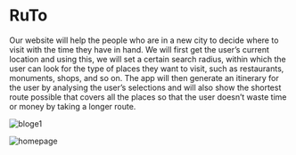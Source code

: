 # RuTo
Our website will help the people who are in a new city to decide where to visit with the time they have in hand. We will first get the user’s current location and using this, we will set a certain search radius, within which the user can look for the type of places they want to visit, such as restaurants, monuments, shops, and so on. The app will then generate an itinerary for the user by analysing the user’s selections and will also show the shortest route possible that covers all the places so that the user doesn’t waste time or money by taking a longer route.

![bloge1](https://user-images.githubusercontent.com/54947105/182123152-2c5ee71a-0e13-43f8-b481-cd5b0ca24f38.png)

![homepage](https://user-images.githubusercontent.com/54947105/182123534-538ed435-779a-4a9f-885a-459eb241679f.png)
